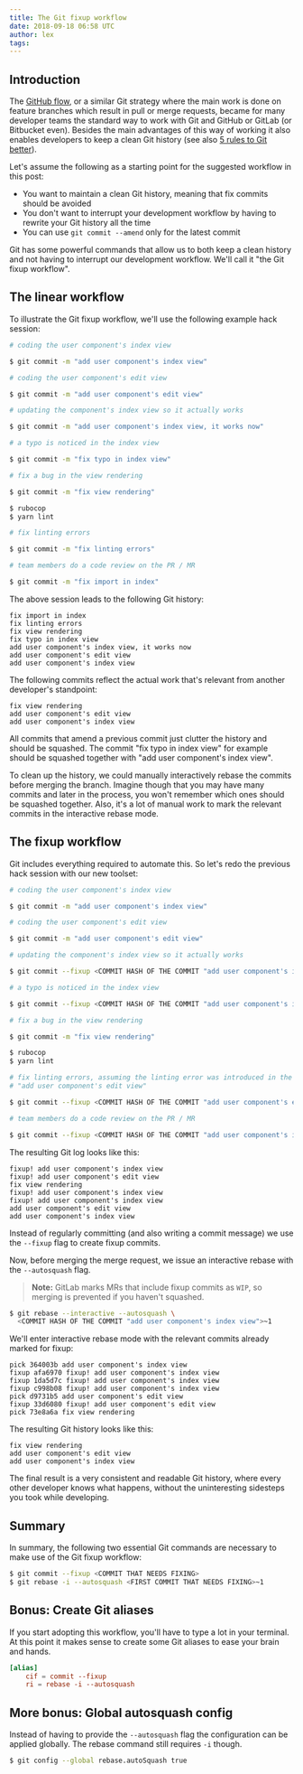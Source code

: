 ```yaml
---
title: The Git fixup workflow
date: 2018-09-18 06:58 UTC
author: lex
tags:
---
```


## Introduction

The [GitHub flow](https://guides.github.com/introduction/flow/), or a similar
Git strategy where the main work is done on feature branches which result in
pull or merge requests, became for many developer teams the standard way to
work with Git and GitHub or GitLab (or Bitbucket even). Besides the main
advantages of this way of working it also enables developers to keep a clean
Git history (see also [5 rules to Git
better](https://blog.panter.ch/2016/08/31/5-rules-to-git-better.html)).

Let's assume the following as a starting point for the suggested workflow in
this post:

- You want to maintain a clean Git history, meaning that fix commits should be
  avoided
- You don't want to interrupt your development workflow by having to rewrite
  your Git history all the time
- You can use `git commit --amend` only for the latest commit

Git has some powerful commands that allow us to both keep a clean history and
not having to interrupt our development workflow. We'll call it "the Git fixup
workflow".

## The linear workflow

To illustrate the Git fixup workflow, we'll use the following example hack
session:

```bash
# coding the user component's index view

$ git commit -m "add user component's index view"

# coding the user component's edit view

$ git commit -m "add user component's edit view"

# updating the component's index view so it actually works

$ git commit -m "add user component's index view, it works now"

# a typo is noticed in the index view

$ git commit -m "fix typo in index view"

# fix a bug in the view rendering

$ git commit -m "fix view rendering"

$ rubocop
$ yarn lint

# fix linting errors

$ git commit -m "fix linting errors"

# team members do a code review on the PR / MR

$ git commit -m "fix import in index"
```

The above session leads to the following Git history:

```
fix import in index
fix linting errors
fix view rendering
fix typo in index view
add user component's index view, it works now
add user component's edit view
add user component's index view
```

The following commits reflect the actual work that's relevant from another
developer's standpoint:

```
fix view rendering
add user component's edit view
add user component's index view
```

All commits that amend a previous commit just clutter the history and should be
squashed. The commit "fix typo in index view" for example should be squashed
together with "add user component's index view".

To clean up the history, we could manually interactively rebase the commits
before merging the branch. Imagine though that you may have many commits
and later in the process, you won't remember which ones should be squashed
together. Also, it's a lot of manual work to mark the relevant commits in the
interactive rebase mode.

## The fixup workflow

Git includes everything required to automate this. So let's redo the previous
hack session with our new toolset:

```bash
# coding the user component's index view

$ git commit -m "add user component's index view"

# coding the user component's edit view

$ git commit -m "add user component's edit view"

# updating the component's index view so it actually works

$ git commit --fixup <COMMIT HASH OF THE COMMIT "add user component's index view">

# a typo is noticed in the index view

$ git commit --fixup <COMMIT HASH OF THE COMMIT "add user component's index view">

# fix a bug in the view rendering

$ git commit -m "fix view rendering"

$ rubocop
$ yarn lint

# fix linting errors, assuming the linting error was introduced in the commit
# "add user component's edit view"

$ git commit --fixup <COMMIT HASH OF THE COMMIT "add user component's edit view">

# team members do a code review on the PR / MR

$ git commit --fixup <COMMIT HASH OF THE COMMIT "add user component's index view">
```

The resulting Git log looks like this:

```
fixup! add user component's index view
fixup! add user component's edit view
fix view rendering
fixup! add user component's index view
fixup! add user component's index view
add user component's edit view
add user component's index view
```

Instead of regularly committing (and also writing a commit message) we use the
`--fixup` flag to create fixup commits.

Now, before merging the merge request, we issue an interactive rebase with the
`--autosquash` flag.

> **Note:**
> GitLab marks MRs that include fixup commits as `WIP`, so merging is
> prevented if you haven't squashed.

```bash
$ git rebase --interactive --autosquash \
  <COMMIT HASH OF THE COMMIT "add user component's index view">~1
```

We'll enter interactive rebase mode with the relevant commits already marked
for fixup:

```
pick 364003b add user component's index view
fixup afa6970 fixup! add user component's index view
fixup 1da5d7c fixup! add user component's index view
fixup c998b08 fixup! add user component's index view
pick d9731b5 add user component's edit view
fixup 33d6080 fixup! add user component's edit view
pick 73e8a6a fix view rendering
```

The resulting Git history looks like this:

```
fix view rendering
add user component's edit view
add user component's index view
```

The final result is a very consistent and readable Git history, where every
other developer knows what happens, without the uninteresting sidesteps you
took while developing.

## Summary

In summary, the following two essential Git commands are necessary to make use
of the Git fixup workflow:

```bash
$ git commit --fixup <COMMIT THAT NEEDS FIXING>
$ git rebase -i --autosquash <FIRST COMMIT THAT NEEDS FIXING>~1
```

## Bonus: Create Git aliases

If you start adopting this workflow, you'll have to type a lot in your terminal.
At this point it makes sense to create some Git aliases to ease your brain and
hands.

```conf
[alias]
    cif = commit --fixup
    ri = rebase -i --autosquash
```

## More bonus: Global autosquash config

Instead of having to provide the `--autosquash` flag the configuration can be
applied globally. The rebase command still requires `-i` though.

```bash
$ git config --global rebase.autoSquash true
```
